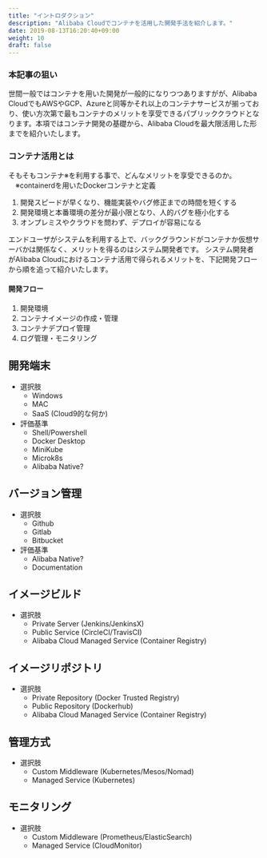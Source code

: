 ```yaml
---
title: "イントロダクション"
description: "Alibaba Cloudでコンテナを活用した開発手法を紹介します。"
date: 2019-08-13T16:20:40+09:00
weight: 10
draft: false
---
```


### 本記事の狙い
世間一般ではコンテナを用いた開発が一般的になりつつありますがが、Alibaba CloudでもAWSやGCP、Azureと同等かそれ以上のコンテナサービスが揃っており、使い方次第で最もコンテナのメリットを享受できるパブリッククラウドとなります。本項ではコンテナ開発の基礎から、Alibaba Cloudを最大限活用した形までを紹介いたします。

### コンテナ活用とは
そもそもコンテナ※を利用する事で、どんなメリットを享受できるのか。
　※containerdを用いたDockerコンテナと定義

 1. 開発スピードが早くなり、機能実装やバグ修正までの時間を短くする
 1. 開発環境と本番環境の差分が最小限となり、人的バグを極小化する
 1. オンプレミスやクラウドを問わず、デプロイが容易になる

エンドユーザがシステムを利用する上で、バックグラウンドがコンテナか仮想サーバかは関係なく、メリットを得るのはシステム開発者です。
システム開発者がAlibaba Cloudにおけるコンテナ活用で得られるメリットを、下記開発フローから順を追って紹介いたします。

#### 開発フロー
1. 開発環境
1. コンテナイメージの作成・管理
1. コンテナデプロイ管理
1. ログ管理・モニタリング

## 開発端末
- 選択肢
  - Windows
  - MAC
  - SaaS (Cloud9的な何か)
- 評価基準
  - Shell/Powershell
  - Docker Desktop
  - MiniKube
  - Microk8s
  - Alibaba Native?

## バージョン管理
- 選択肢
  - Github
  - Gitlab
  - Bitbucket
- 評価基準
  - Alibaba Native?
  - Documentation

## イメージビルド
- 選択肢
  - Private Server (Jenkins/JenkinsX)
  - Public Service (CircleCI/TravisCI)
  - Alibaba Cloud Managed Service (Container Registry)

## イメージリポジトリ
- 選択肢
  - Private Repository (Docker Trusted Registry)
  - Public Repository (Dockerhub)
  - Alibaba Cloud Managed Service (Container Registry)

## 管理方式
- 選択肢
  - Custom Middleware (Kubernetes/Mesos/Nomad)
  - Managed Service (Kubernetes)

## モニタリング
- 選択肢
  - Custom Middleware (Prometheus/ElasticSearch)
  - Managed Service (CloudMonitor)
  
